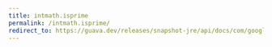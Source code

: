 ```yaml
---
title: intmath.isprime
permalink: /intmath.isprime/
redirect_to: https://guava.dev/releases/snapshot-jre/api/docs/com/google/common/math/IntMath.html#isPrime-int-
---
```

